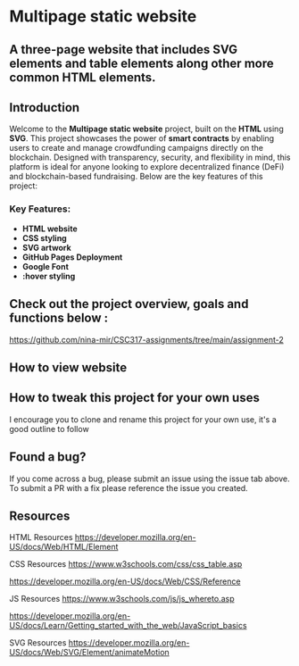 # Multipage static website

## A three-page website that includes SVG elements and table elements along other more common HTML elements. 

## Introduction

Welcome to the **Multipage static website** project, built on the **HTML** using **SVG**. This project showcases the power of **smart contracts** by enabling users to create and manage crowdfunding campaigns directly on the blockchain. Designed with transparency, security, and flexibility in mind, this platform is ideal for anyone looking to explore decentralized finance (DeFi) and blockchain-based fundraising. Below are the key features of this project:

### Key Features:
- **HTML website**
- **CSS styling**
- **SVG artwork**
- **GitHub Pages Deployment**
- **Google Font**
- **:hover styling**

## Check out the project overview, goals and functions below :
https://github.com/nina-mir/CSC317-assignments/tree/main/assignment-2

## How to view website


## How to tweak this project for your own uses
I encourage you to clone and rename this project for your own use, it's a good outline to follow

## Found a bug?
If you come across a bug, please submit an issue using the issue tab above. To submit a PR with a fix please reference the issue you created.

## Resources
HTML Resources https://developer.mozilla.org/en-US/docs/Web/HTML/Element

CSS Resources https://www.w3schools.com/css/css_table.asp

https://developer.mozilla.org/en-US/docs/Web/CSS/Reference

JS Resources https://www.w3schools.com/js/js_whereto.asp

https://developer.mozilla.org/en-US/docs/Learn/Getting_started_with_the_web/JavaScript_basics

SVG Resources https://developer.mozilla.org/en-US/docs/Web/SVG/Element/animateMotion

